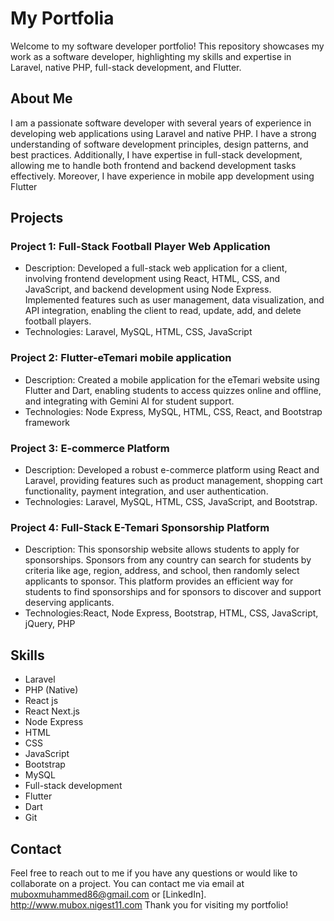 # My Portfolia

Welcome to my software developer portfolio! This repository showcases my work as a software developer, highlighting my skills and expertise in Laravel, native PHP, full-stack development, and Flutter.

## About Me

I am a passionate software developer with several years of experience in developing web applications using Laravel and native PHP. I have a strong understanding of software development principles, design patterns, and best practices. Additionally, I have expertise in full-stack development, allowing me to handle both frontend and backend development tasks effectively. Moreover, I have experience in mobile app development using Flutter

## Projects

### Project 1:  Full-Stack Football Player Web Application
- Description: Developed a full-stack web application for a client, involving frontend development using React, HTML, CSS, and JavaScript, and backend development using Node Express. Implemented features such as user management, data visualization, and API integration, enabling the client to read, update, add, and delete football players.
- Technologies: Laravel, MySQL, HTML, CSS, JavaScript

### Project 2: Flutter-eTemari mobile application
- Description:  Created a mobile application for the eTemari website using Flutter and Dart, enabling students to access quizzes online and offline, and integrating with Gemini AI for student support.
- Technologies: Node Express, MySQL, HTML, CSS, React, and Bootstrap framework

### Project 3: E-commerce Platform
- Description: Developed a robust e-commerce platform using React and Laravel, providing features such as product management, shopping cart functionality, payment integration, and user authentication.
- Technologies: Laravel, MySQL, HTML, CSS, JavaScript, and Bootstrap.
  
### Project 4: Full-Stack E-Temari Sponsorship Platform
- Description: This sponsorship website allows students to apply for sponsorships. Sponsors from any country can search for students by criteria like age, region, address, and school, then randomly select applicants to sponsor. This platform provides an efficient way for students to find sponsorships and for sponsors to discover and support deserving applicants.
- Technologies:React, Node Express, Bootstrap, HTML, CSS, JavaScript, jQuery, PHP

## Skills

- Laravel
- PHP (Native)
- React js
- React Next.js
- Node Express
- HTML
- CSS
- JavaScript
- Bootstrap
- MySQL
- Full-stack development
- Flutter
- Dart
- Git

## Contact

Feel free to reach out to me if you have any questions or would like to collaborate on a project. You can contact me via email at [muboxmuhammed86@gmail.com](mubemuhammed0985@gmail.com) or  [LinkedIn].
http://www.mubox.nigest11.com
Thank you for visiting my portfolio!
